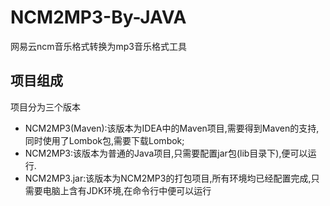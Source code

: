 # NCM2MP3-By-JAVA
网易云ncm音乐格式转换为mp3音乐格式工具
## 项目组成
项目分为三个版本
- NCM2MP3(Maven):该版本为IDEA中的Maven项目,需要得到Maven的支持,同时使用了Lombok包,需要下载Lombok;
- NCM2MP3:该版本为普通的Java项目,只需要配置jar包(lib目录下),便可以运行.
- NCM2MP3.jar:该版本为NCM2MP3的打包项目,所有环境均已经配置完成,只需要电脑上含有JDK环境,在命令行中便可以运行
